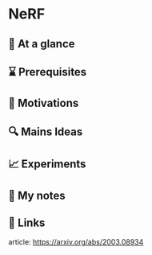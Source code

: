 # NeRF
## 🎯 At a glance
## ⌛ Prerequisites
## 🚀 Motivations
## 🔍 Mains Ideas
## 📈 Experiments
## 📝 My notes
## 🔗 Links
article: https://arxiv.org/abs/2003.08934
